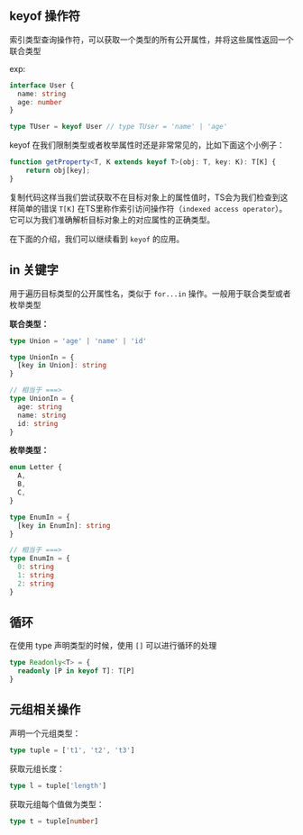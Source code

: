 ## keyof 操作符
索引类型查询操作符，可以获取一个类型的所有公开属性，并将这些属性返回一个联合类型

exp:
```ts
interface User {
  name: string
  age: number
}

type TUser = keyof User // type TUser = 'name' | 'age'
```

keyof 在我们限制类型或者枚举属性时还是非常常见的，比如下面这个小例子：
```ts
function getProperty<T, K extends keyof T>(obj: T, key: K): T[K] {
    return obj[key];
}
```
复制代码这样当我们尝试获取不在目标对象上的属性值时，TS会为我们检查到这样简单的错误
`T[K]` 在TS里称作索引访问操作符（`indexed access operator`）。它可以为我们准确解析目标对象上的对应属性的正确类型。

在下面的介绍，我们可以继续看到 `keyof` 的应用。


## in 关键字

用于遍历目标类型的公开属性名，类似于 `for...in` 操作。一般用于联合类型或者枚举类型

**联合类型：**
```ts
type Union = 'age' | 'name' | 'id'

type UnionIn = {
  [key in Union]: string
}

// 相当于 ===>
type UnionIn = {
  age: string
  name: string
  id: string
}
```

**枚举类型：**
```ts
enum Letter {
  A,
  B,
  C,
}

type EnumIn = {
  [key in EnumIn]: string
}

// 相当于 ===> 
type EnumIn = {
  0: string
  1: string
  2: string
}
```


## 循环

在使用 type 声明类型的时候，使用 `[]` 可以进行循环的处理

```ts
type Readonly<T> = {
  readonly [P in keyof T]: T[P]
}
```

## 元组相关操作

声明一个元组类型：

```ts
type tuple = ['t1', 't2', 't3']
```

获取元组长度：
```ts
type l = tuple['length']
```

获取元组每个值做为类型：
```ts
type t = tuple[number]
```
